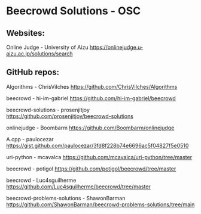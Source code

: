 # Beecrowd Solutions - OSC

## Websites:

Online Judge - University of Aizu
https://onlinejudge.u-aizu.ac.jp/solutions/search


## GitHub repos:

Algorithms - ChrisVilches
https://github.com/ChrisVilches/Algorithms

beecrowd - hi-im-gabriel
https://github.com/hi-im-gabriel/beecrowd

beecrowd-solutions - prosenjitjoy
https://github.com/prosenjitjoy/beecrowd-solutions

onlinejudge - Boombarm
https://github.com/Boombarm/onlinejudge

A.cpp - paulocezar
https://gist.github.com/paulocezar/3fd8f228b74e6696ac5f04827f5e0510

uri-python - mcavalca
https://github.com/mcavalca/uri-python/tree/master

beecrowd - potigol
https://github.com/potigol/beecrowd/tree/master

beecrowd - Luc4sguilherme
https://github.com/Luc4sguilherme/beecrowd/tree/master

beecrowd-problems-solutions - ShawonBarman
https://github.com/ShawonBarman/beecrowd-problems-solutions/tree/main

